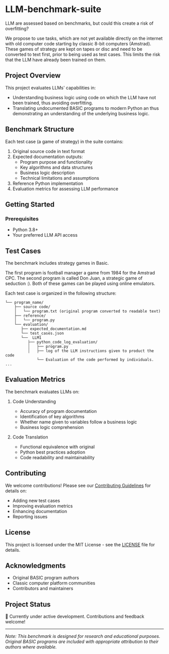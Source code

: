 # LLM-benchmark-suite

LLM are assessed based on benchmarks, but could this create a risk of overfitting?

We propose to use tasks, which are not yet available directly on the internet with old computer code starting by classic 8-bit computers (Amstrad). These games of strategy are kept on tapes or disc and need to be converted to text first, prior to being used as test cases. This limits the risk that the LLM have already been trained on them.

## Project Overview

This project evaluates LLMs' capabilities in:
- Understanding business logic using code on which the LLM have not been trained, thus avoiding overfitting.
- Translating undocumented BASIC programs to modern Python an thus demonstrating an understanding of the underlying business logic.


## Benchmark Structure

Each test case (a game of strategy) in the suite contains:
1. Original source code in text format
2. Expected documentation outputs:
   - Program purpose and functionality
   - Key algorithms and data structures
   - Business logic description
   - Technical limitations and assumptions
3. Reference Python implementation
4. Evaluation metrics for assessing LLM performance

## Getting Started

### Prerequisites
- Python 3.8+
- Your preferred LLM API access


## Test Cases

The benchmark includes strategy games in Basic.

The first program is football manager a game from 1984 for the Amstrad CPC.
The second program is called Don Juan, a strategic game of seduction :).
Both of these games can be played using online emulators.


Each test case is organized in the following structure:
```
└── program_name/
    ├── source code/
    │   └── program.txt (original program converted to readable text)
    ├── reference/
    │   └── program.py
    └── evaluation/
       ├── expected_documentation.md
       └── test_cases.json
       └──  LLM1
          ├── python_code_log_evaluation/
          │   ├── program.py
          │   ├── log of the LLM instructions given to product the code
              └── Evaluation of the code performed by individuals.
...
```

## Evaluation Metrics

The benchmark evaluates LLMs on:
1. Code Understanding
   - Accuracy of program documentation
   - Identification of key algorithms
   - Whether name given to variables follow a business logic
   - Business logic comprehension

2. Code Translation
   - Functional equivalence with original
   - Python best practices adoption
   - Code readability and maintainability

## Contributing

We welcome contributions! Please see our [Contributing Guidelines](CONTRIBUTING.md) for details on:
- Adding new test cases
- Improving evaluation metrics
- Enhancing documentation
- Reporting issues

## License

This project is licensed under the MIT License - see the [LICENSE](LICENSE) file for details.

## Acknowledgments

- Original BASIC program authors
- Classic computer platform communities
- Contributors and maintainers

## Project Status

🚧 Currently under active development. Contributions and feedback welcome!

---

*Note: This benchmark is designed for research and educational purposes. Original BASIC programs are included with appropriate attribution to their authors where available.*

